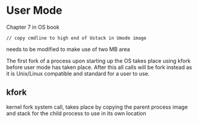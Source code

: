 # User Mode

Chapter 7 in OS book

```
// copy cmdline to high end of Ustack in Umode image
```
needs to be modified to make use of two MB area

The first fork of a process upon starting up the OS takes place using kfork before user mode has taken place. After this all calls will be fork instead as it is Unix/Linux compatible and standard for a user to use.

## kfork
kernel fork system call, takes place by copying the parent process image and stack for the child process to use in its own location

